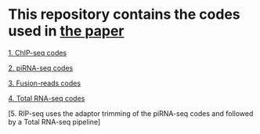 # This repository contains the codes used in [the paper](https://www.biorxiv.org/content/10.1101/2022.02.08.479612v1.abstract) 

[1. ChIP-seq codes](https://github.com/brianpenghe/Luo_2021_piRNA/blob/main/ChIP-seq.md)

[2. piRNA-seq codes](https://github.com/brianpenghe/Luo_2021_piRNA/blob/main/piRNA-seq.md)

[3. Fusion-reads codes](https://github.com/brianpenghe/Luo_2021_piRNA/blob/main/FusionReads.md)

[4. Total RNA-seq codes](https://github.com/brianpenghe/Luo_2021_piRNA/blob/main/totalRNA-seq.md)

[5. RIP-seq uses the adaptor trimming of the piRNA-seq codes and followed by a Total RNA-seq pipeline]
